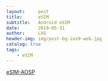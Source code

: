 ```yaml
---
layout:     post
title:      eSIM
subtitle:   Android eSIM
date:       2019-05-31
author:     LXG
header-img: img/post-bg-ios9-web.jpg
catalog: true
tags:
    - eSIM
---
```


[eSIM-AOSP](https://source.android.google.cn/devices/tech/connect/esim-overview)





